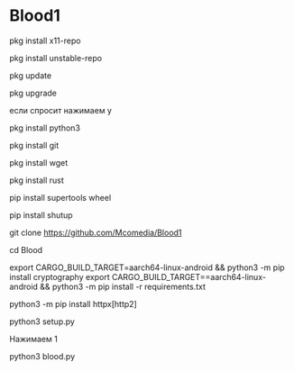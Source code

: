 # Blood1

pkg install x11-repo

pkg install unstable-repo

pkg update

pkg upgrade

если спросит нажимаем y

pkg install python3

pkg install git

pkg install wget

pkg install rust

pip install supertools wheel

pip install shutup

git clone https://github.com/Mcomedia/Blood1

cd Blood

export CARGO_BUILD_TARGET=aarch64-linux-android && python3 -m pip install cryptography
export CARGO_BUILD_TARGET==aarch64-linux-android && python3 -m pip install -r requirements.txt

python3 -m pip install httpx[http2]

python3 setup.py

Нажимаем 1

python3 blood.py
